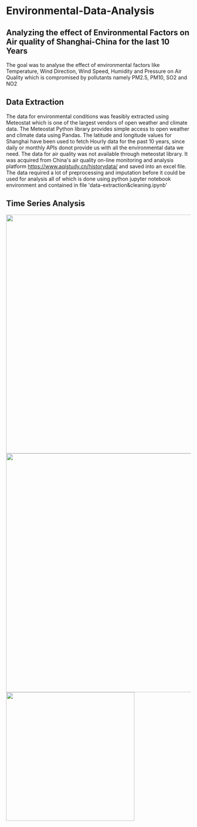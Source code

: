 # Environmental-Data-Analysis
## Analyzing the effect of Environmental Factors on Air quality of Shanghai-China for the last 10 Years
The goal was to analyse the effect of environmental factors like Temperature, Wind Direction, Wind Speed, Humidity and Pressure on Air Quality which is compromised by pollutants namely PM2.5, PM10, SO2 and NO2
## Data Extraction
The data for environmental conditions was feasibly extracted using Meteostat which is one of the largest vendors of open weather and climate data. The Meteostat Python library provides simple access to open weather and climate data using Pandas. The latitude and longitude values for Shanghai have been used to fetch Hourly data for the past 10 years, since daily or monthly APIs donot provide us with all the environmental data we need. 
The data for air quality was not available through meteostat library. It was acquired from China's air quality on-line monitoring and analysis platform https://www.aqistudy.cn/historydata/ and saved into an excel file. The data required a lot of preprocessing and imputation before it could be used for analysis all of which is done using python jupyter notebook environment and contained in file 'data-extraction&cleaning.ipynb'

## Time Series Analysis
<img src="https://github.com/user-attachments/assets/88fde50e-76dd-4133-bfff-595b1298947e" heigth="650" width="650">
<img src="https://github.com/user-attachments/assets/8b6697ea-756e-4df7-a2e4-f16b570f5536" heigth="650" width="650"> 
<img src="https://github.com/user-attachments/assets/d37dff3f-a832-43e2-ba54-f572dc8400fd" heigth="350" width="350">





 



